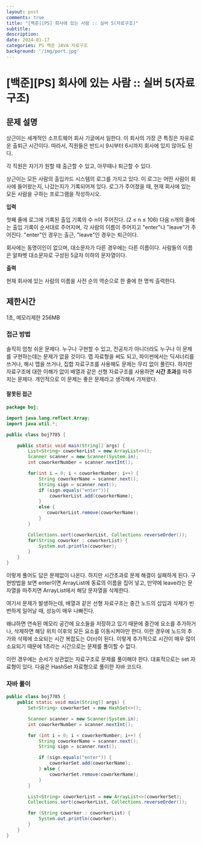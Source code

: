 ```yaml
---
layout: post
comments: true
title: "[백준][PS] 회사에 있는 사람 :: 실버 5(자료구조)"
subtitle: 
description: 
date: 2024-01-17
categories: PS 백준 JAVA 자료구조
background: '/img/port.jpg'
---
```


# [백준][PS] 회사에 있는 사람 :: 실버 5(자료구조)

## 문제 설명

상근이는 세계적인 소프트웨어 회사 기글에서 일한다. 이 회사의 가장 큰 특징은 자유로운 출퇴근 시간이다. 따라서, 직원들은 반드시 9시부터 6시까지 회사에 있지 않아도 된다.

각 직원은 자기가 원할 때 출근할 수 있고, 아무때나 퇴근할 수 있다.

상근이는 모든 사람의 출입카드 시스템의 로그를 가지고 있다. 이 로그는 어떤 사람이 회사에 들어왔는지, 나갔는지가 기록되어져 있다. 로그가 주어졌을 때, 현재 회사에 있는 모든 사람을 구하는 프로그램을 작성하시오.

**입력**

첫째 줄에 로그에 기록된 출입 기록의 수 n이 주어진다. (2 ≤ n ≤ 106) 다음 n개의 줄에는 출입 기록이 순서대로 주어지며, 각 사람의 이름이 주어지고 "enter"나 "leave"가 주어진다. "enter"인 경우는 출근, "leave"인 경우는 퇴근이다.

회사에는 동명이인이 없으며, 대소문자가 다른 경우에는 다른 이름이다. 사람들의 이름은 알파벳 대소문자로 구성된 5글자 이하의 문자열이다.

**출력**

현재 회사에 있는 사람의 이름을 사전 순의 역순으로 한 줄에 한 명씩 출력한다.

## 제한시간

1초, 메모리제한 256MB


### 접근 방법

솔직히 엄청 쉬운 문제다. 누구나 구현할 수 있고, 전공자가 아니더라도 누구나 이 문제를 구현하는데는 문제가 없을 것이다. 맵 자료형을 써도 되고, 파이썬에서는 딕셔너리를 쓰거나, 해시 맵을 쓰거나, 집합 자료구조를 사용해도 문제는 무리 없이 풀린다. 하지만 자료구조에 대한 이해가 없이 배열과 같은 선형 자료구조를 사용하면 **시간 초과**를 마주치는 문제다. 개인적으로 이 문제는 좋은 문제라고 생각해서 가져왔다.

#### 잘못된 접근

~~~ java
package boj;

import java.lang.reflect.Array;
import java.util.*;

public class boj7785 {

    public static void main(String[] args) {
        List<String> coworkerList = new ArrayList<>();
        Scanner scanner = new Scanner(System.in);
        int coworkerNumber = scanner.nextInt();

        for(int i = 0; i < coworkerNumber; i++) {
            String coworkerName = scanner.next();
            String sign = scanner.next();
            if (sign.equals("enter")){
                coworkerList.add(coworkerName);
            }
            else {
               coworkerList.remove(coworkerName);
            }
        }

        Collections.sort(coworkerList, Collections.reverseOrder());
        for(String coworker : coworkerList) {
            System.out.println(coworker);
        }
    }
}
~~~

이렇게 풀어도 답은 문제없이 나온다. 하지만 시간초과로 문제 해결이 실패하게 된다. 구현방법을 보면 enter이면 ArrayList<String>에 동료의 이름을 집어 넣고, 만약에 leave라는 문자열을 마주치면 ArrayList에서 해당 문자열을 삭제한다.

여기서 문제가 발생하는데, 배열과 같은 선형 자료구조는 중간 노드의 삽입과 삭제가 빈번하게 일어날 때, 성능이 매우 나빠진다. 

왜냐하면 연속된 메모리 공간에 요소들을 저장하고 있기 때문에 중간에 요소를 추가하거나, 삭제하면 해당 위치 이후의 모든 요소를 이동시켜야만 한다. 이런 경우에 노드의 추가와 삭제에 소요되는 시간 복잡도는 O(n)이 된다. 이렇게 추가적으로 시간이 매우 많이 소요되기 때문에 1초라는 시간으로는 문제를 풀이할 수 없다. 

이런 경우에는 순서가 상관없는 자료구조로 문제를 풀이해야 한다. 대표적으로는 set 자료형이 있다. 다음은 HashSet 자료형으로 풀이한 자바 코드다.


### 자바 풀이

~~~ java
public class boj7785 {
    public static void main(String[] args) {
        Set<String> coworkerSet = new HashSet<>();

        Scanner scanner = new Scanner(System.in);
        int coworkerNumber = scanner.nextInt();

        for (int i = 0; i < coworkerNumber; i++) {
            String coworkerName = scanner.next();
            String sign = scanner.next();

            if (sign.equals("enter")) {
                coworkerSet.add(coworkerName);
            } else {
                coworkerSet.remove(coworkerName);
            }
        }

        List<String> coworkerList = new ArrayList<>(coworkerSet);
        Collections.sort(coworkerList, Collections.reverseOrder());

        for (String coworker : coworkerList) {
            System.out.println(coworker);
        }
    }
}
~~~ 